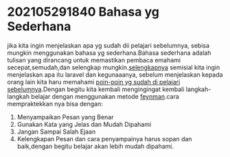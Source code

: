 # 202105291840 Bahasa yg Sederhana #

jika kita ingin menjelaskan apa yg sudah dii pelajari sebelumnya, sebisa mungkin menggunakan 
bahasa yg sederhana.Bahasa sederhana adalah tulisan yang dirancang untuk memastikan pembaca 
emahami secepat,semudah,dan selengkap mungkin.[selengkapnya](https://en.m.wikipedia.org/wiki/Plain_language) semisial kita ingin menjelaskan apa itu laravel 
dan kegunaaanya, sebelum menjelaskan kepada orang lain kita haru memahami [poin-poin yg sudah di pelajari sebelumnya](https://github.com/dickysetiawans/metode-feynman/blob/master/202105291836-poin-poin-penting.md).Dengan begitu kita kembali mengingingat kembali langkah-langkah belajar dengan menggunakan metode [feynman](https://github.com/dickysetiawans/metode-feynman/blob/master/202105201126-metode-feynman.md).cara mempraktekkan nya bisa dengan:
1. Menyampaikan Pesan yang Benar
2. Gunakan Kata yang Jelas dan Mudah Dipahami
3. Jangan Sampai Salah Ejaan
4. Kelengkapan Pesan
dan cara penyampainya harus sopan dan baik,dengan begitu belajar akan lebih mudah dipahami.



